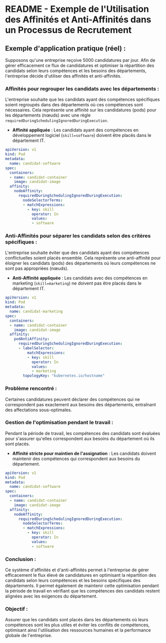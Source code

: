 # README - Exemple de l'Utilisation des Affinités et Anti-Affinités dans un Processus de Recrutement

## Exemple d'application pratique (réel) :

Supposons qu'une entreprise reçoive 5000 candidatures par jour. Afin de gérer efficacement ce flux de candidatures et optimiser la répartition des candidats selon leurs compétences et les besoins des départements, l'entreprise décide d'utiliser des affinités et anti-affinités.

### Affinités pour regrouper les candidats avec les départements :

L'entreprise souhaite que les candidats ayant des compétences spécifiques soient regroupés dans des départements où ces compétences sont nécessaires. Cela représente une affinité sur les candidatures (pods) pour les départements (nœuds) avec une règle `requiredDuringSchedulingIgnoredDuringExecution`.

- **Affinité appliquée** : Les candidats ayant des compétences en développement logiciel (`skill=software`) doivent être placés dans le département IT.

```yaml
apiVersion: v1
kind: Pod
metadata:
  name: candidat-software
spec:
  containers:
  - name: candidat-container
    image: candidat-image
  affinity:
    nodeAffinity:
      requiredDuringSchedulingIgnoredDuringExecution:
        nodeSelectorTerms:
        - matchExpressions:
          - key: skill
            operator: In
            values:
            - software
```

### Anti-Affinités pour séparer les candidats selon des critères spécifiques :

L'entreprise souhaite éviter que des candidats ayant des compétences conflictuelles soient placés ensemble. Cela représente une anti-affinité pour éloigner les candidats (pods) des départements où leurs compétences ne sont pas appropriées (nœuds).

- **Anti-Affinité appliquée** : Les candidats avec des compétences en marketing (`skill=marketing`) ne doivent pas être placés dans le département IT.

```yaml
apiVersion: v1
kind: Pod
metadata:
  name: candidat-marketing
spec:
  containers:
  - name: candidat-container
    image: candidat-image
  affinity:
    podAntiAffinity:
      requiredDuringSchedulingIgnoredDuringExecution:
      - labelSelector:
          matchExpressions:
          - key: skill
            operator: In
            values:
            - marketing
        topologyKey: "kubernetes.io/hostname"
```

### Problème rencontré :
Certaines candidatures peuvent déclarer des compétences qui ne correspondent pas exactement aux besoins des départements, entraînant des affectations sous-optimales.

### Gestion de l'optimisation pendant le travail :

Pendant la période de travail, les compétences des candidats sont évaluées pour s'assurer qu'elles correspondent aux besoins du département où ils sont placés.

- **Affinité stricte pour maintien de l'assignation** : Les candidats doivent maintenir des compétences qui correspondent aux besoins du département.

```yaml
apiVersion: v1
kind: Pod
metadata:
  name: candidat-software
spec:
  containers:
  - name: candidat-container
    image: candidat-image
  affinity:
    nodeAffinity:
      requiredDuringSchedulingIgnoredDuringExecution:
        nodeSelectorTerms:
        - matchExpressions:
          - key: skill
            operator: In
            values:
            - software
```

### Conclusion :

Ce système d'affinités et d'anti-affinités permet à l'entreprise de gérer efficacement le flux élevé de candidatures en optimisant la répartition des candidats selon leurs compétences et les besoins spécifiques des départements. Il permet également de maintenir cette optimisation pendant la période de travail en vérifiant que les compétences des candidats restent alignées avec les exigences du département.

### Objectif :

Assurer que les candidats sont placés dans les départements où leurs compétences sont les plus utiles et éviter les conflits de compétences, optimisant ainsi l'utilisation des ressources humaines et la performance globale de l'entreprise.

